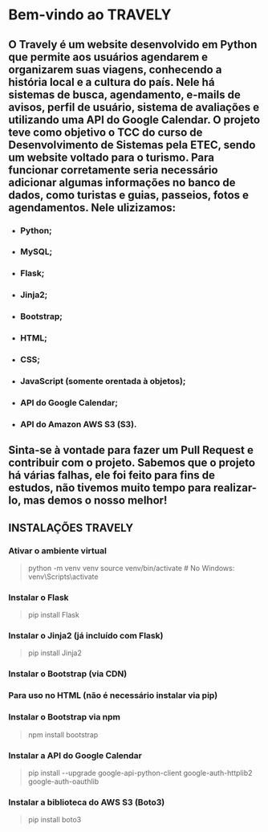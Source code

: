 # Bem-vindo ao **TRAVELY**

## O Travely é um website desenvolvido em Python que permite aos usuários agendarem e organizarem suas viagens, conhecendo a história local e a cultura do país. Nele há sistemas de busca, agendamento, e-mails de avisos, perfil de usuário, sistema de avaliações e utilizando uma API do Google Calendar. O projeto teve como objetivo o TCC do curso de Desenvolvimento de Sistemas pela ETEC, sendo um website voltado para o turismo. Para funcionar corretamente seria necessário adicionar algumas informações no banco de dados, como turistas e guias, passeios, fotos e agendamentos. Nele ulizizamos:


- ### Python;
- ### MySQL;
- ### Flask;
- ### Jinja2;
- ### Bootstrap;
- ### HTML;
- ### CSS;
- ### JavaScript (somente orentada à objetos);
- ### API do Google Calendar;
- ### API do Amazon AWS S3 (S3).


## Sinta-se à vontade para fazer um Pull Request e contribuir com o projeto. Sabemos que o projeto há várias falhas, ele foi feito para fins de estudos, não tivemos muito tempo para realizar-lo, mas demos o nosso melhor! 


## **INSTALAÇÕES TRAVELY**

### Ativar o ambiente virtual
> python -m venv venv
> source venv/bin/activate  # No Windows: venv\Scripts\activate

### Instalar o Flask
> pip install Flask

### Instalar o Jinja2 (já incluído com Flask)
> pip install Jinja2

### Instalar o Bootstrap (via CDN)
### Para uso no HTML (não é necessário instalar via pip)
> <link href="https://cdn.jsdelivr.net/npm/bootstrap@5.3.0/dist/css/bootstrap.min.css" rel="stylesheet">
> <script src="https://cdn.jsdelivr.net/npm/bootstrap@5.3.0/dist/js/bootstrap.bundle.min.js"></script>

### Instalar o Bootstrap via npm
> npm install bootstrap

### Instalar a API do Google Calendar
> pip install --upgrade google-api-python-client google-auth-httplib2 google-auth-oauthlib

### Instalar a biblioteca do AWS S3 (Boto3)
> pip install boto3

